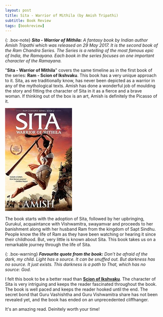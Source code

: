 ```yaml
---
layout: post
title: Sita - Warrior of Mithila (by Amish Tripathi)
subtitle: Book Review 
tags: [bookreview]
---
```


{: .box-note}
***Sita - Warrior of Mithila:*** *A fantasy book by Indian author Amish Tripathi which was released on 29 May 2017. It is the second book of the Ram Chandra Series. The Series is a retelling of the most famous epic of India, the Ramayana. Each book in the series focuses on one important character of the Ramayana.*

"**Sita - Warrior of Mithila**" covers the same timeline as in the first book of the series: **Ram - Scion of Ikshvaku**. This book has a very unique approach to it. Sita, as we traditionally know, has never been depicted as a warrior in any of the mythological texts. Amish has done a wonderful job of moulding the story and fitting the character of Sita in it as a fierce and a brave woman. If thinking out of the box is an art, Amish is definitely the Picasso of it. 

<img src="/books/images/sita.jpg" alt="Sita - Warrior of Mithila"/>

The book starts with the adoption of Sita, followed by her upbringing, Gurukul, acquaintance with Vishwamitra, swayamvar and proceeds to her banishment along with her husband Ram from the kingdom of Sapt Sindhu. People know the life of Ram as they have been watching or hearing it since their childhood. But, very little is known about Sita. This book takes us on a remarkable journey through the life of Sita.    

{: .box-warning}
***Favourite quote from the book:*** *Don’t be afraid of the dark, my child. Light has a source. It can be snuffed out. But darkness has no source. It just exists. This darkness is a path to That, which has no source: God.*

I felt this book to be a better read than <a href="https://www.inchoate.me/2020-06-02-ram-scion-of-ikshvaku-book-review/">**Scion of Ikshvaku**</a>. The character of Sita is very intriguing and keeps the reader fascinated throughout the book. The book is well paced and keeps the reader hooked until the end. The secret bond that Guru Vashishtha and Guru Vishwamitra share has not been revealed yet, and the book has ended on an unprecedented cliffhanger.

It's an amazing read. Deinitely worth your time!

